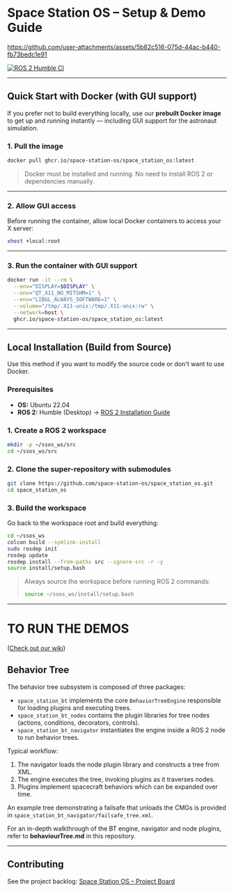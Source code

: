 # **Space Station OS – Setup & Demo Guide**



https://github.com/user-attachments/assets/5b82c516-075d-44ac-b440-fb73bedc1e91



[![ROS 2 Humble CI](https://github.com/space-station-os/space_station_os/actions/workflows/ros2_humble_ci.yml/badge.svg)](https://github.com/space-station-os/space_station_os/actions/workflows/ros2_humble_ci.yml)

---

##  Quick Start with Docker (with GUI support)

If you prefer not to build everything locally, use our **prebuilt Docker image** to get up and running instantly — including GUI support for the astronaut simulation.

### 1. Pull the image

```bash
docker pull ghcr.io/space-station-os/space_station_os:latest
```

> Docker must be installed and running. No need to install ROS 2 or dependencies manually.

---

### 2. Allow GUI access

Before running the container, allow local Docker containers to access your X server:

```bash
xhost +local:root
```

---

### 3. Run the container with GUI support

```bash
docker run -it --rm \
  --env="DISPLAY=$DISPLAY" \
  --env="QT_X11_NO_MITSHM=1" \
  --env="LIBGL_ALWAYS_SOFTWARE=1" \
  --volume="/tmp/.X11-unix:/tmp/.X11-unix:rw" \
  --network=host \
  ghcr.io/space-station-os/space_station_os:latest
```

---

##  Local Installation (Build from Source)

Use this method if you want to modify the source code or don't want to use Docker.

### Prerequisites

* **OS:** Ubuntu 22.04
* **ROS 2:** Humble (Desktop)
  → [ROS 2 Installation Guide](https://docs.ros.org/en/humble/Installation/Ubuntu-Install-Debs.html)

### 1. Create a ROS 2 workspace

```bash
mkdir -p ~/ssos_ws/src
cd ~/ssos_ws/src
```

### 2. Clone the super-repository with submodules

```bash
git clone https://github.com/space-station-os/space_station_os.git
cd space_station_os
```

### 3. Build the workspace

Go back to the workspace root and build everything:

```bash
cd ~/ssos_ws
colcon build --symlink-install
sudo rosdep init
rosdep update 
rosdep install --from-paths src --ignore-src -r -y
source install/setup.bash
```

> Always source the workspace before running ROS 2 commands:
>
> ```bash
> source ~/ssos_ws/install/setup.bash
> ```

---
# TO RUN THE DEMOS

([Check out our wiki](https://github.com/space-station-os/space_station_os/wiki))

## Behavior Tree
The behavior tree subsystem is composed of three packages:

- `space_station_bt` implements the core `BehaviorTreeEngine` responsible for loading plugins and executing trees.
- `space_station_bt_nodes` contains the plugin libraries for tree nodes (actions, conditions, decorators, controls).
- `space_station_bt_navigator` instantiates the engine inside a ROS 2 node to run behavior trees.

Typical workflow:
1. The navigator loads the node plugin library and constructs a tree from XML.
2. The engine executes the tree, invoking plugins as it traverses nodes.
3. Plugins implement spacecraft behaviors which can be expanded over time.

An example tree demonstrating a failsafe that unloads the CMGs is provided in
`space_station_bt_navigator/failsafe_tree.xml`.

For an in-depth walkthrough of the BT engine, navigator and node plugins,
refer to **behaviourTree.md** in this repository.

---

##  Contributing

See the project backlog:
[Space Station OS – Project Board](https://github.com/orgs/space-station-os/projects/2/views/1)
